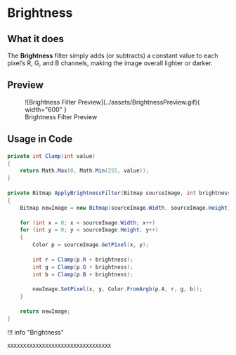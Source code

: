 # **Brightness**

## What it does

The **Brightness** filter simply adds (or subtracts) a constant value to each pixel’s R, G, and B channels, making the image overall lighter or darker.

## Preview

<figure markdown="span">
  ![Brightness Filter Preview](../assets/BrightnessPreview.gif){ width="600" }
  <figcaption>Brightness Filter Preview</figcaption>
</figure>

## Usage in Code

```csharp title="Brightness.cs" linenums="1" hl_lines="13-15"
private int Clamp(int value)
{
    return Math.Max(0, Math.Min(255, value));
}

private Bitmap ApplyBrightnessFilter(Bitmap sourceImage, int brightness)
{
    Bitmap newImage = new Bitmap(sourceImage.Width, sourceImage.Height);

    for (int x = 0; x < sourceImage.Width; x++)
    for (int y = 0; y < sourceImage.Height; y++)
    {
        Color p = sourceImage.GetPixel(x, y);

        int r = Clamp(p.R + brightness);
        int g = Clamp(p.G + brightness);
        int b = Clamp(p.B + brightness);

        newImage.SetPixel(x, y, Color.FromArgb(p.A, r, g, b));
    }

    return newImage;
}
```

!!! info "Brightness"

    XXXXXXXXXXXXXXXXXXXXXXXXXXXXXXXXX